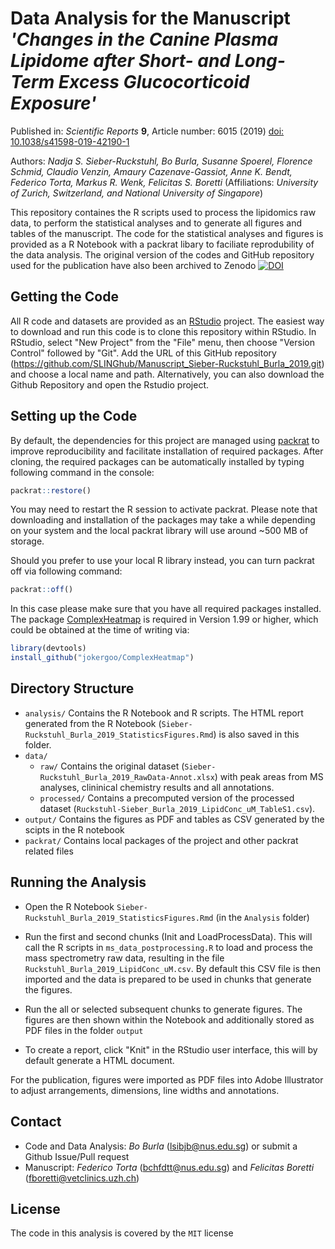 # Data Analysis for the Manuscript *'Changes in the Canine Plasma Lipidome after Short- and Long-Term Excess Glucocorticoid Exposure'*

Published in: *Scientific Reports* **9**, Article number: 6015 (2019)  [doi: 10.1038/s41598-019-42190-1](https://doi.org/10.1038/s41598-019-42190-1)

Authors: *Nadja S. Sieber-Ruckstuhl, Bo Burla, Susanne Spoerel, Florence Schmid, Claudio Venzin, Amaury Cazenave-Gassiot, Anne K. Bendt, Federico Torta, Markus R. Wenk, Felicitas S. Boretti* (Affiliations: *University of Zurich, Switzerland, and National University of Singapore*)

This repository containes the R scripts used to process the lipidomics raw data, to perform the statistical analyses and to generate all figures and tables of the manuscript. The code for the statistical analyses and figures is provided as a R Notebook with a packrat libary to faciliate reprodubility of the data analysis. The original version of the codes and GitHub repository  used for the publication have also been archived to Zenodo [![DOI](https://zenodo.org/badge/DOI/10.5281/zenodo.2581113.svg)](https://doi.org/10.5281/zenodo.2581113)

## Getting the Code
All R code and datasets are provided as an [RStudio](https://www.rstudio.com/products/RStudio) project. The easiest way to download and run this code is to clone this repository within RStudio. In RStudio, select "New Project" from the "File" menu, then choose "Version Control" followed by "Git". Add the URL of this GitHub repository (https://github.com/SLINGhub/Manuscript_Sieber-Ruckstuhl_Burla_2019.git) and choose a local name and path. Alternatively, you can also download the Github Repository and open the Rstudio project. 

## Setting up the Code
By default, the dependencies for this project are managed using [packrat](https://rstudio.github.io/packrat/) to improve reproducibility and facilitate installation of required packages. After cloning, the required packages can be automatically installed by typing following command in the console: 
```r
packrat::restore()
```
You may need to restart the R session to activate packrat. Please note that downloading and installation of the packages may take a while depending on your system and the local packrat library will use around ~500 MB of storage. 

Should you prefer to use your local R library instead, you can turn packrat off via following command: 
```r
packrat::off()
```
In this case please make sure that you have all required packages installed. The package [ComplexHeatmap](https://github.com/jokergoo/ComplexHeatmap) is required in Version 1.99 or higher, which could be obtained at the time of writing via: 
```r
library(devtools)
install_github("jokergoo/ComplexHeatmap")
```

## Directory Structure
* `analysis/` Contains the R Notebook and R scripts. The HTML report generated from the R Notebook (`Sieber-Ruckstuhl_Burla_2019_StatisticsFigures.Rmd`) is also saved in this folder. 
* `data/`
    * `raw/`  Contains the original dataset (`Sieber-Ruckstuhl_Burla_2019_RawData-Annot.xlsx`) with peak areas from MS analyses, clininical chemistry results and all annotations.
    * `processed/`  Contains a precomputed version of the processed dataset (`Ruckstuhl-Sieber_Burla_2019_LipidConc_uM_TableS1.csv`). 
* `output/`  Contains the figures as PDF and tables as CSV generated by the scipts in the R notebook
* `packrat/`  Contains local packages of the project and other packrat related files 

## Running the Analysis
* Open the R Notebook `Sieber-Ruckstuhl_Burla_2019_StatisticsFigures.Rmd` (in the `Analysis` folder)
* Run the first and second chunks (Init and LoadProcessData). This will call the R scripts in `ms_data_postprocessing.R` to load and process the mass spectrometry raw data, resulting in the file `Ruckstuhl_Burla_2019_LipidConc_uM.csv`. By default this CSV file is then imported and the data is prepared to be used in chunks that generate the figures.
* Run the all or selected subsequent chunks to generate figures. The figures are then shown within the Notebook and additionally stored as PDF files in the folder `output`

* To create a report, click "Knit" in the RStudio user interface, this will by default generate a HTML document.   

For the publication, figures were imported as PDF files into Adobe Illustrator to adjust arrangements, dimensions, line widths and annotations.

## Contact
* Code and Data Analysis:  *Bo Burla* (lsibjb@nus.edu.sg) or submit a Github Issue/Pull request 
* Manuscript:  *Federico Torta* (bchfdtt@nus.edu.sg) and *Felicitas Boretti* (fboretti@vetclinics.uzh.ch)
            

License
----
The code in this analysis is covered by the `MIT` license 

